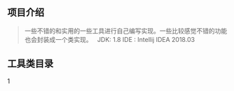 项目介绍
---
>   一些不错的和实用的一些工具进行自己编写实现。一些比较感觉不错的功能也会封装成一个类实现。
>   JDK: 1.8
>   IDE : Intellij IDEA 2018.03

工具类目录
---
1
